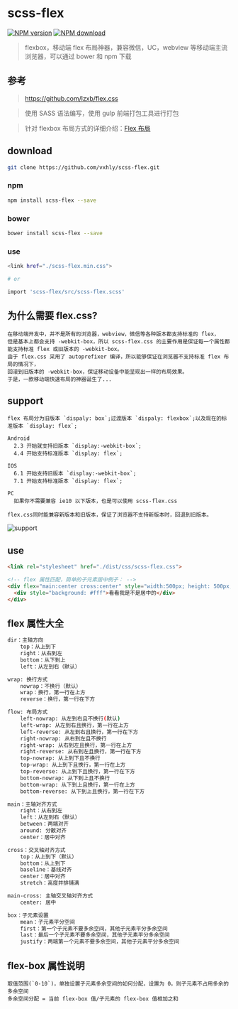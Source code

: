# scss-flex

[![NPM version][npm-image]][npm-url] [![NPM download][download-image]][download-url]

> flexbox，移动端 flex 布局神器，兼容微信，UC，webview 等移动端主流浏览器，可以通过 bower 和 npm 下载

## 参考

> <https://github.com/lzxb/flex.css>

> 使用 SASS 语法编写，使用 gulp 前端打包工具进行打包

> 针对 flexbox 布局方式的详细介绍：[Flex 布局](https://vxhly.github.io/2016/08/11/flexbox-layout/)

## download

```bash
git clone https://github.com/vxhly/scss-flex.git
```

### npm

```bash
npm install scss-flex --save
```

### bower

```bash
bower install scss-flex --save
```

### use

```bash
<link href="./scss-flex.min.css">

# or

import 'scss-flex/src/scss-flex.scss'
```

## 为什么需要 flex.css?

```
在移动端开发中，并不是所有的浏览器，webview，微信等各种版本都支持标准的 flex，
但是基本上都会支持 -webkit-box，所以 scss-flex.css 的主要作用是保证每一个属性都能支持标准 flex 或旧版本的 -webkit-box。
由于 flex.css 采用了 autoprefixer 编译，所以能够保证在浏览器不支持标准 flex 布局的情况下，
回滚到旧版本的 -webkit-box，保证移动设备中能呈现出一样的布局效果。
于是，一款移动端快速布局的神器诞生了...
```

## support

```
flex 布局分为旧版本 `dispaly: box`;过渡版本 `dispaly: flexbox`;以及现在的标准版本 `display: flex`;

Android
  2.3 开始就支持旧版本 `display:-webkit-box`;
  4.4 开始支持标准版本 `display: flex`;

IOS
  6.1 开始支持旧版本 `display:-webkit-box`;
  7.1 开始支持标准版本 `display: flex`;

PC
  如果你不需要兼容 ie10 以下版本，也是可以使用 scss-flex.css

flex.css同时能兼容新版本和旧版本，保证了浏览器不支持新版本时，回退到旧版本。
```

![support](https://github.com/vxhly/scss-flex/blob/master/img/caniuse.png)

## use

```html
<link rel="stylesheet" href="./dist/css/scss-flex.css">

<!-- flex 属性匹配，简单的子元素居中例子： -->
<div flex="main:center cross:center" style="width:500px; height: 500px; background: #108423">
  <div style="background: #fff">看看我是不是居中的</div>
</div>
```

## flex 属性大全

```bash
dir：主轴方向
    top：从上到下
    right：从右到左
    bottom：从下到上
    left：从左到右（默认）

wrap: 换行方式
    nowrap：不换行（默认）
    wrap：换行，第一行在上方
    reverse：换行，第一行在下方

flow: 布局方式
    left-nowrap: 从左到右且不换行(默认)
    left-wrap: 从左到右且换行，第一行在上方
    left-reverse: 从左到右且换行，第一行在下方
    right-nowrap: 从右到左且不换行
    right-wrap: 从右到左且换行，第一行在上方
    right-reverse: 从右到左且换行，第一行在下方
    top-nowrap: 从上到下且不换行
    top-wrap: 从上到下且换行，第一行在上方
    top-reverse: 从上到下且换行，第一行在下方
    bottom-nowrap: 从下到上且不换行
    bottom-wrap: 从下到上且换行，第一行在上方
    bottom-reverse: 从下到上且换行，第一行在下方

main：主轴对齐方式
    right：从右到左
    left：从左到右（默认）
    between：两端对齐
    around: 分散对齐
    center：居中对齐

cross：交叉轴对齐方式
    top：从上到下（默认）
    bottom：从上到下
    baseline：基线对齐
    center：居中对齐
    stretch：高度并排铺满

main-cross: 主轴交叉轴对齐方式
    center: 居中

box：子元素设置
    mean：子元素平分空间
    first：第一个子元素不要多余空间，其他子元素平分多余空间
    last：最后一个子元素不要多余空间，其他子元素平分多余空间
    justify：两端第一个元素不要多余空间，其他子元素平分多余空间
```

## flex-box 属性说明

```
取值范围(`0-10`)，单独设置子元素多余空间的如何分配，设置为 0，则子元素不占用多余的多余空间
多余空间分配 = 当前 flex-box 值/子元素的 flex-box 值相加之和
```

[download-image]: https://img.shields.io/npm/dm/scss-flex.svg?style=flat-square
[download-url]: https://npmjs.org/package/scss-flex
[npm-image]: https://img.shields.io/npm/v/scss-flex.svg?style=flat-square
[npm-url]: https://vxhly.github.io/2016/08/flexbox-layout/
